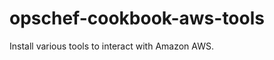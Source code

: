 opschef-cookbook-aws-tools
==========================

Install various tools to interact with Amazon AWS.
